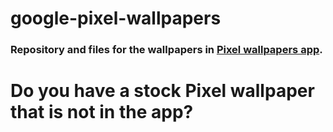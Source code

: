 # google-pixel-wallpapers
### Repository and files for the wallpapers in [Pixel wallpapers app](https://github.com/wacko1805).

# Do you have a stock Pixel wallpaper that is not in the app?
  
